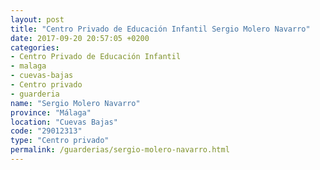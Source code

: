 ```yaml
---
layout: post
title: "Centro Privado de Educación Infantil Sergio Molero Navarro"
date: 2017-09-20 20:57:05 +0200
categories:
- Centro Privado de Educación Infantil
- malaga
- cuevas-bajas
- Centro privado
- guarderia
name: "Sergio Molero Navarro"
province: "Málaga"
location: "Cuevas Bajas"
code: "29012313"
type: "Centro privado"
permalink: /guarderias/sergio-molero-navarro.html
---
```

